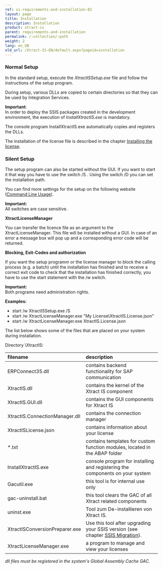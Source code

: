 ```yaml
---
ref: xi-requirements-and-installation-02
layout: page
title: Installation
description: Installation
product: xtract-is
parent: requirements-and-installation
permalink: /:collection/:path
weight: 2
lang: en_GB
old_url: /Xtract-IS-EN/default.aspx?pageid=installation
---
```


### Normal Setup

In the standard setup, execute the *XtractISSetup.exe* file and follow the instructions of the setup program.

During setup, various DLLs are copied to certain directories so that they can be used by Integration Services. 

**Important**:<br> In order to deploy the SSIS packages created in the development environment, the execution of *InstallXtractIS.exe* is mandatory.

The console program InstallXtractIS.exe automatically copies and registers the DLLs.

The installation of the license file is described in the chapter [Installing the license](https://help.theobald-software.com/en/xtract-is/requirements-and-installation/installing-the-license).

### Silent Setup

The setup program can also be started without the GUI. If you want to start it that way you have to use the switch /S . Using the switch /D you can set the installation path. 

You can find more settings for the setup on the following website ([Command Line Usage](http://nsis.sourceforge.net/Docs/Chapter3.html#3.2.1)).

**Important:**<br> All switches are case sensitive.

**XtractLicenseManager**

You can transfer the licence file as an argument to the XtractLicenseManager. This file will be installed without a GUI. In case of an error a message box will pop up and a corresponding error code will be returned. 

**Blocking, Exit-Codes and authorization**

If you want the setup programm or the license manager to block the calling process  (e.g. a batch) until the installation has finished and to receive a correct exit code to check that the installation has finished correctly, you have to use the start statement with the /w switch.

**Important:**<br> Both programs need administration rights.

**Examples:**

- start /w XtractISSetup.exe /S
- start /w XtractLicenseManager.exe "My License\XtractIS.License.json"
- start /w XtractLicenseManager.exe XtractIS.License.json


The list below shows some of the files that are placed on your system during installation.

Directory \XtractIS\:

|filename | description |
|:----|:---|
| ERPConnect35.dll | contains backend functionality for SAP communication |
| XtractIS.dll | contains the kernel of the Xtract IS component| 
| XtractIS.GUI.dll | contains the GUI components for Xtract IS|
| XtractIS.ConnectionManager.dll | contains the connection manager|
|XtractISLicense.json | contains information about your license|
| *.txt | contains templates for custom function modules, located in the ABAP folder|
| InstallXtractIS.exe | console program for installing and registering the components on your system|
| Gacutil.exe | this tool is for internal use only|
| gac-uninstall.bat | this tool clears the GAC of all Xtract related components|
| uninst.exe | Tool zum De-installieren von Xtract IS. |
| XtractISConversionPreparer.exe | Use this tool after upgrading your SSIS version (see chapter [SSIS Migration](https://help.theobald-software.com/de/xtract-is/voraussetzungen-und-installation/ssis-migration)).|
| XtractLicenseManager.exe | a program to manage and view your licenses |

 *dll files must be registered in the system's Global Assembly Cache GAC.*
<!--stackedit_data:
eyJoaXN0b3J5IjpbLTU1NjA4MTM5NCwxNTkwNzMwODI0LC04Nz
M4MjYxMTgsMTIwNjk3NTgxMV19
-->